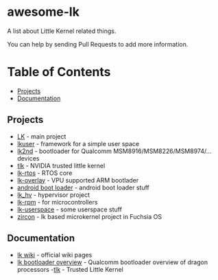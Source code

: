 # awesome-lk
A list about Little Kernel related things.

You can help by sending Pull Requests to add more information.

Table of Contents
=================

  * [Projects](#projects)
  * [Documentation](#documentation)

## Projects

  - [LK](https://github.com/littlekernel/lk) - main project
  - [lkuser](https://github.com/littlekernel/lkuser) - framework for a simple user space
  - [lk2nd](https://github.com/msm8916-mainline/lk2nd)  - bootloader for Qualcomm MSM8916/MSM8226/MSM8974/... devices
  - [tlk](https://nv-tegra.nvidia.com/r/plugins/gitiles/3rdparty/ote_partner/tlk) - NVIDIA trusted little kernel
  - [lk-rtos](https://github.com/NXPmicro/littlekernel-lk)  - RTOS core
  - [lk-overlay](https://github.com/librerpi/lk-overlay) - VPU supported ARM bootlader
  - [android boot loader](https://android.googlesource.com/trusty/lk) - android boot loader stuff
  - [lk_hv](https://github.com/wtliang110/lk_hv) - hypervisor project
  - [lk-rpm](https://github.com/fxsheep/lk-rpm) - for microcontrollers
  - [lk-userspace](https://github.com/ayrtonm/lk)  - some userspace stuff
  - [zircon](https://fuchsia.googlesource.com/fuchsia/+/refs/heads/main/zircon) - lk based microkernel project in Fuchsia OS


## Documentation
  - [lk wiki](https://github.com/littlekernel/lk/wiki) - official wiki pages
  - [lk bootloader overview](https://developer.qualcomm.com/qfile/28821/lm80-p0436-1_little_kernel_boot_loader_overview.pdf) - Qualcomm bootloader overview of dragon processors
  -[tlk](https://trustedfirmware-a.readthedocs.io/en/latest/components/spd/tlk-dispatcher.html#trusted-little-kernel-tlk) - Trusted Little Kernel

  

